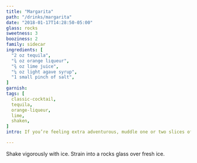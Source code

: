 ```yaml
---
title: "Margarita"
path: "/drinks/margarita"
date: "2018-01-17T14:28:50-05:00"
glass: rocks
sweetness: 3
booziness: 2
family: sidecar
ingredients: [
  "2 oz tequila",
  "¾ oz orange liqueur",
  "¾ oz lime juice",
  "¼ oz light agave syrup",
  "1 small pinch of salt",
]
garnish:
tags: [
  classic-cocktail,
  tequila,
  orange-liqueur,
  lime,
  shaken,
]
intro: If you’re feeling extra adventurous, muddle one or two slices of jalapeño in your shaker before adding the ingredients.

---
```


Shake vigorously with ice. Strain into a rocks glass over fresh ice.
